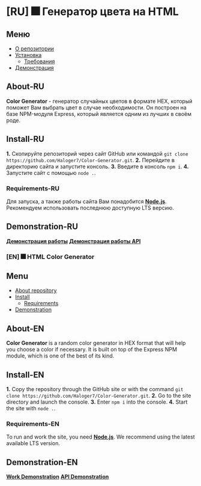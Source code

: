 # [RU] 🎆 Генератор цвета на HTML
## Меню
- [О репозитории](#About-RU)
- [Установка](#Install-RU)
  - [Требования](#Requirements-RU) 
- [Демонстрация](#Demonstration-RU)

## About-RU
**Color Generator** - генератор случайных цветов в формате HEX, который поможет Вам выбрать цвет в случае необходимости. Он построен на базе NPM-модуля Express, который является одним из лучших в своём роде.

## Install-RU
**1.** Скопируйте репозиторий через сайт GitHub или командой `git clone https://github.com/Haloger7/Color-Generator.git`.
**2.** Перейдите в директорию сайта и запустите консоль.
**3.** Введите в консоль `npm i`.
**4.** Запустите сайт с помощью `node .`.
### Requirements-RU
Для запуска, а также работы сайта Вам понадобится [**Node.js**](https://nodejs.org/en/). Рекомендуем использовать последнюю доступную LTS версию.

## Demonstration-RU
[**Демонстрация работы**](https://coherent-quilled-pony.glitch.me/)
[**Демонстрация работы API**](https://coherent-quilled-pony.glitch.me/api)
### [EN] 🎆 HTML Color Generator
## Menu
- [About repository](#About-EN)
- [Install](#Install-EN)
  - [Requirements](#Requirements-EN)
- [Demonstration](#Demonstration-EN)

## About-EN
**Color Generator** is a random color generator in HEX format that will help you choose a color if necessary. It is built on top of the Express NPM module, which is one of the best of its kind.

## Install-EN
**1.** Copy the repository through the GitHub site or with the command `git clone https://github.com/Haloger7/Color-Generator.git`.
**2.** Go to the site directory and launch the console.
**3.** Enter `npm i` into the console.
**4.** Start the site with `node .`.

### Requirements-EN
To run and work the site, you need [**Node.js**](https://nodejs.org/en/). We recommend using the latest available LTS version.

## Demonstration-EN
[**Work Demonstration**](https://coherent-quilled-pony.glitch.me/)
[**API Demonstration**](https://coherent-quilled-pony.glitch.me/api)
